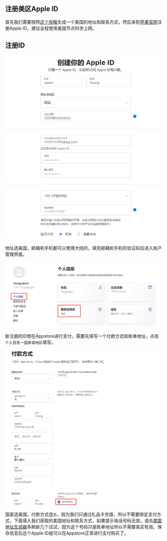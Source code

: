 ## 注册美区Apple ID
首先我们需要按照[这个攻略](./获取美国联系方式及地址.md)生成一个美国的地址和联系方式，然后来到[苹果官网](https://appleid.apple.com/account)注册Apple ID，建议全程使用美国节点科学上网。

## 注册ID
![注册ID](./imgs/id1.png)

地址选美国，邮箱和手机都可以使用大陆的，填完邮箱和手机的验证码后进入账户管理界面。

![注册ID](./imgs/id2.png)

新注册的ID想在Appstore进行支付，需要先填写一个付款方式和账单地址，点击`个人信息`--`国家或地区`填写。

![注册ID](./imgs/id3.png)

国家选美国，付款方式选`无`，因为我们只通过礼品卡充值，所以不需要绑定支付方式，下面填入我们获取的美国地址和联系方式，如果提示电话号码无效，请去[美国地址生成器](https://www.meiguodizhi.com/usa-address/montana)多刷新几个试试，因为这个号码只是账单地址所以不需要真实有效。保存信息后这个Apple ID就可以在Appstore正常进行支付购买了。